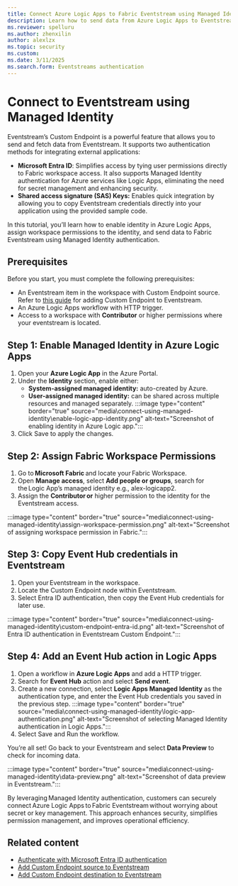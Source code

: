 ```yaml
---
title: Connect Azure Logic Apps to Fabric Eventstream using Managed Identity
description: Learn how to send data from Azure Logic Apps to Eventstream using Managed Identity authentication.
ms.reviewer: spelluru
ms.author: zhenxilin
author: alexlzx
ms.topic: security
ms.custom:
ms.date: 3/11/2025
ms.search.form: Eventstreams authentication
---
```


# Connect to Eventstream using Managed Identity

Eventstream’s Custom Endpoint is a powerful feature that allows you to send and fetch data from Eventstream. It supports two authentication methods for integrating external applications:

- **Microsoft Entra ID**: Simplifies access by tying user permissions directly to Fabric workspace access. It also supports Managed Identity authentication for Azure services like Logic Apps, eliminating the need for secret management and enhancing security.
- **Shared access signature (SAS) Keys:** Enables quick integration by allowing you to copy Eventstream credentials directly into your application using the provided sample code.

In this tutorial, you’ll learn how to enable identity in Azure Logic Apps, assign workspace permissions to the identity, and send data to Fabric Eventstream using Managed Identity authentication.

## Prerequisites

Before you start, you must complete the following prerequisites:

- An Eventstream item in the workspace with Custom Endpoint source. Refer to [this guide](add-source-custom-app.md) for adding Custom Endpoint to Eventstream.
- An Azure Logic Apps workflow with HTTP trigger.
- Access to a workspace with **Contributor** or higher permissions where your eventstream is located.

## Step 1: Enable Managed Identity in Azure Logic Apps

1. Open your **Azure Logic App** in the Azure Portal.
2. Under the **Identity** section, enable either:
   - **System-assigned managed identity:** auto-created by Azure.
   - **User-assigned managed identity:** can be shared across multiple resources and managed separately.
    :::image type="content" border="true" source="media\connect-using-managed-identity\enable-logic-app-identity.png" alt-text="Screenshot of enabling identity in Azure Logic app.":::
3. Click Save to apply the changes.

## Step 2: Assign Fabric Workspace Permissions

1. Go to **Microsoft Fabric** and locate your Fabric Workspace.
2. Open **Manage access**, select **Add people or groups**, search for the Logic App’s managed identity e.g., alex-logicapp2.
3. Assign the **Contributor or** higher permission to the identity for the Eventstream access.

:::image type="content" border="true" source="media\connect-using-managed-identity\assign-workspace-permission.png" alt-text="Screenshot of assigning workspace permission in Fabric.":::

## Step 3: Copy Event Hub credentials in Eventstream

1. Open your Eventstream in the workspace.
2. Locate the Custom Endpoint node within Eventstream.
3. Select Entra ID authentication, then copy the Event Hub credentials for later use.  

:::image type="content" border="true" source="media\connect-using-managed-identity\custom-endpoint-entra-id.png" alt-text="Screenshot of Entra ID authentication in Eventstream Custom Endpoint.":::

## Step 4:  Add an Event Hub action in Logic Apps

1. Open a workflow in **Azure Logic Apps** and add a HTTP trigger.
2. Search for **Event Hub** action and select **Send event**.
3. Create a new connection, select **Logic Apps Managed Identity** as the authentication type, and enter the Event Hub credentials you saved in the previous step.
    :::image type="content" border="true" source="media\connect-using-managed-identity\logic-app-authentication.png" alt-text="Screenshot of selecting Managed Identity authentication in Logic Apps.":::
4. Select Save and Run the workflow.  

You’re all set! Go back to your Eventstream and select **Data Preview** to check for incoming data.

:::image type="content" border="true" source="media\connect-using-managed-identity\data-preview.png" alt-text="Screenshot of data preview in Eventstream.":::

By leveraging Managed Identity authentication, customers can securely connect Azure Logic Apps to Fabric Eventstream without worrying about secret or key management. This approach enhances security, simplifies permission management, and improves operational efficiency.

## Related content

- [Authenticate with Microsoft Entra ID authentication](./custom-endpoint-entra-id-auth.md)
- [Add Custom Endpoint source to Eventstream](./add-source-custom-app.md)
- [Add Custom Endpoint destination to Eventstream](./add-destination-custom-app.md)
